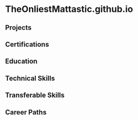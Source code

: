 # TheOnliestMattastic.github.io

## Projects

## Certifications

## Education

## Technical Skills

## Transferable Skills

## Career Paths
